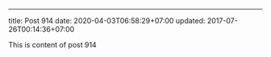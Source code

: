 ---
title: Post 914
date: 2020-04-03T06:58:29+07:00
updated: 2017-07-26T00:14:36+07:00

This is content of post 914